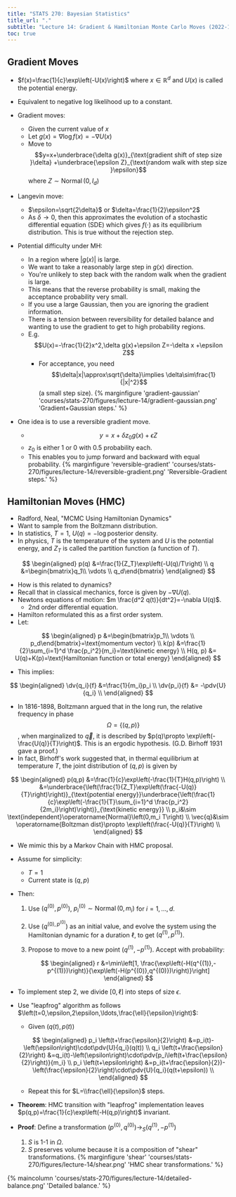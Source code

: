 ```yaml
---
title: "STATS 270: Bayesian Statistics"
title_url: "."
subtitle: "Lecture 14: Gradient & Hamiltonian Monte Carlo Moves (2022-11-15)"
toc: true
---
```


$$
\newcommand{\op}{\operatorname}
\newcommand{\var}[1]{\op{var}\left[#1\right]}
\newcommand{\sd}[1]{\op{sd}\left[#1\right]}
\newcommand{\cov}[2]{\op{cov}\left[#1, #2\right]}
$$

## Gradient Moves

- $f(x)=\frac{1}{c}\exp\left(-U(x)\right)$ where $x\in \mathbb{R}^d$ and $U(x)$
  is called the potential energy.
- Equivalent to negative log likelihood up to a constant.
- Gradient moves:
  - Given the current value of $x$
  - Let $g(x)=\nabla\log f(x)=-\nabla U(x)$
  - Move to $$y=x+\underbrace{\delta g(x)}_{\text{gradient shift of step size
  }\delta} +\underbrace{\epsilon Z}_{\text{random walk with step size
  }\epsilon}$$ where $Z\sim \operatorname{Normal}\left(0,I_d\right)$
- Langevin move:
  - $\epsilon=\sqrt{2\delta}$ or $\delta=\frac{1}{2}\epsilon^2$
  - As $\delta\to 0$, then this approximates the evolution of a stochastic
    differential equation (SDE) which gives $f(\cdot)$ as its equilibrium
    distribution. This is true without the rejection step.
- Potential difficulty under MH:

  - In a region where $|g(x)|$ is large.
  - We want to take a reasonably large step in $g(x)$ direction.
  - You're unlikely to step back with the random walk when the gradient is
    large.
  - This means that the reverse probability is small, making the acceptance
    probability very small.
  - If you use a large Gaussian, then you are ignoring the gradient information.
  - There is a tension between reversibility for detailed balance and wanting to
    use the gradient to get to high probability regions.
  - E.g. $$U(x)=-\frac{1}{2}x^2,\delta g(x)+\epsilon Z=-\delta x +\epsilon Z$$
    - For acceptance, you need $$\delta|x|\approx\sqrt{\delta}\implies
    \delta\sim\frac{1}{|x|^2}$$ (a small step size).
      {% marginfigure 'gradient-gaussian' 'courses/stats-270/figures/lecture-14/gradient-gaussian.png' 'Gradient+Gaussian steps.' %}

- One idea is to use a reversible gradient move.
  - $$y=x+\delta z_0 g(x)+\epsilon Z$$
  - $z_0$ is either 1 or 0 with $0.5$ probability each.
  - This enables you to jump forward and backward with equal probability.
    {% marginfigure 'reversible-gradient' 'courses/stats-270/figures/lecture-14/reversible-gradient.png' 'Reversible-Gradient steps.' %}

## Hamiltonian Moves (HMC)

- Radford, Neal, "MCMC Using Hamiltonian Dynamics"
- Want to sample from the Boltzmann distribution.
- In statistics, $T=1$, $U(q)=-\log$posterior density.
- In physics, $T$ is the temperature of the system and $U$ is the potential
  energy, and $Z_T$ is called the partition function (a function of $T$).

$$
\begin{aligned}
p(q)
&=\frac{1}{Z_T}\exp\left(-U(q)/T\right) \\
q
&=\begin{bmatrix}q_1\\ \vdots \\ q_d\end{bmatrix}
\end{aligned}
$$

- How is this related to dynamics?
- Recall that in classical mechanics, force is given by $-\nabla U(q)$.
- Newtons equations of motion: $m \frac{d^2 q(t)}{dt^2}=-\nabla U(q)$.
  - 2nd order differential equation.
- Hamilton reformulated this as a first order system.
- Let:

$$
\begin{aligned}
p
&=\begin{bmatrix}p_1\\ \vdots \\ p_d\end{bmatrix}=\text{momentum vector} \\
k(p)
&=\frac{1}{2}\sum_{i=1}^d \frac{p_i^2}{m_i}=\text{kinetic energy} \\
H(q, p)
&= U(q)+K(p)=\text{Hamiltonian function or total energy}
\end{aligned}
$$

- This implies:

$$
\begin{aligned}
\dv{q_i}{f}
&=\frac{1}{m_i}p_i \\
\dv{p_i}{f}
&= -\pdv{U}{q_i} \\
\end{aligned}
$$

- In 1816-1898, Boltzmann argued that in the long run, the relative frequency in
  phase $$\Omega=\{(q,p)\}$$, when marginalized to $\vec{q}$, it is described by
  $p(q)\propto \exp\left(-\frac{U(q)}{T}\right)$. This is an ergodic hypothesis.
  (G.D. Birhoff 1931 gave a proof.)
- In fact, Birhoff's work suggested that, in thermal equilibrium at temperature
  $T$, the joint distribution of $(q, p)$ is given by

$$
\begin{aligned}
p(q,p)
&=\frac{1}{c}\exp\left(-\frac{1}{T}H(q,p)\right) \\
&=\underbrace{\left(\frac{1}{Z_T}\exp\left(\frac{-U(q)}{T}\right)\right)}_{\text{potential energy}}\underbrace{\left(\frac{1}{c}\exp\left(-\frac{1}{T}\sum_{i=1}^d \frac{p_i^2}{2m_i}\right)\right)}_{\text{kinetic energy}} \\
p_i&\sim \text{independent}\operatorname{Normal}\left(0,m_i T\right) \\
\vec{q}&\sim \operatorname{Boltzman dist}\propto \exp\left(\frac{-U(q)}{T}\right) \\
\end{aligned}
$$

- We mimic this by a Markov Chain with HMC proposal.
- Assume for simplicity:
  - $T=1$
  - Current state is $(q, p)$
- Then:

  1. Use $(q^{(0)}, p^{(0)})$, $p_i^{(0)}\sim
     \operatorname{Normal}\left(0,m_i\right)$ for $i=1,\ldots,d$.
  2. Use $(q^{(0), p^{(0)}})$ as an initial value, and evolve the system using
     the Hamiltonian dynamic for a duration $\ell$, to get $(q^{(1)},p^{(1)})$.
  3. Propose to move to a new point $(q^{(1)},-p^{(1)})$. Accept with
     probability:

     $$
     \begin{aligned}
      r
     &=\min\left[1,
     \frac{\exp\left(-H(q^{(1)},-p^{(1)})\right)}{\exp\left(-H(p^{(0)},q^{(0)})\right)}\right]
     \end{aligned}
     $$

- To implement step 2, we divide $[0, \ell]$ into steps of size $\epsilon$.
- Use "leapfrog" algorithm as follows
  $\left(t=0,\epsilon,2\epsilon,\ldots,\frac{\ell}{\epsilon}\right)$:

  - Given $(q(t),p(t))$

  $$
  \begin{aligned}
  p_i \left(t+\frac{\epsilon}{2}\right)
  &=p_i(t)-\left(\epsilon\right)\cdot\pdv{U}{q_i}(q(t)) \\
  q_i \left(t+\frac{\epsilon}{2}\right)
  &=q_i(t)-\left(\epsilon\right)\cdot\pdv{p_i\left(t+\frac{\epsilon}{2}\right)}{m_i} \\
  p_i \left(t+\epsilon\right)
  &=p_i(t+\frac{\epsilon}{2})-\left(\frac{\epsilon}{2}\right)\cdot\pdv{U}{q_i}(q(t+\epsilon)) \\
  \end{aligned}
  $$

  - Repeat this for $L=\\frac{\ell}{\epsilon}$ steps.

- **Theorem**: HMC transition with "leapfrog" implementation leaves
  $p(q,p)=\frac{1}{c}\exp\left(-H(q,p)\right)$ invariant.
- **Proof**: Define a transformation $(p^{(0)},q^{(0)})\to_S(q^{(1)},-p^{(1)})$
  1. $S$ is 1-1 in $\Omega$.
  2. $S$ preserves volume because it is a composition of "shear"
     transformations.
     {% marginfigure 'shear' 'courses/stats-270/figures/lecture-14/shear.png' 'HMC shear transformations.' %}

{% maincolumn 'courses/stats-270/figures/lecture-14/detailed-balance.png'
'Detailed balance.' %}
